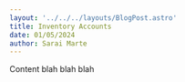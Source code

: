```yaml
---
layout: '../../../layouts/BlogPost.astro'
title: Inventory Accounts
date: 01/05/2024
author: Sarai Marte
---
```



Content blah blah blah